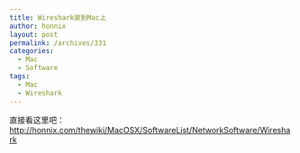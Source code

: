 ```yaml
---
title: Wireshark装到Mac上
author: honnix
layout: post
permalink: /archives/331
categories:
  - Mac
  - Software
tags:
  - Mac
  - Wireshark
---
```

直接看这里吧：<a href="http://honnix.com/thewiki/MacOSX/SoftwareList/NetworkSoftware/Wireshark" target="_blank">http://honnix.com/thewiki/MacOSX/SoftwareList/NetworkSoftware/Wireshark</a>